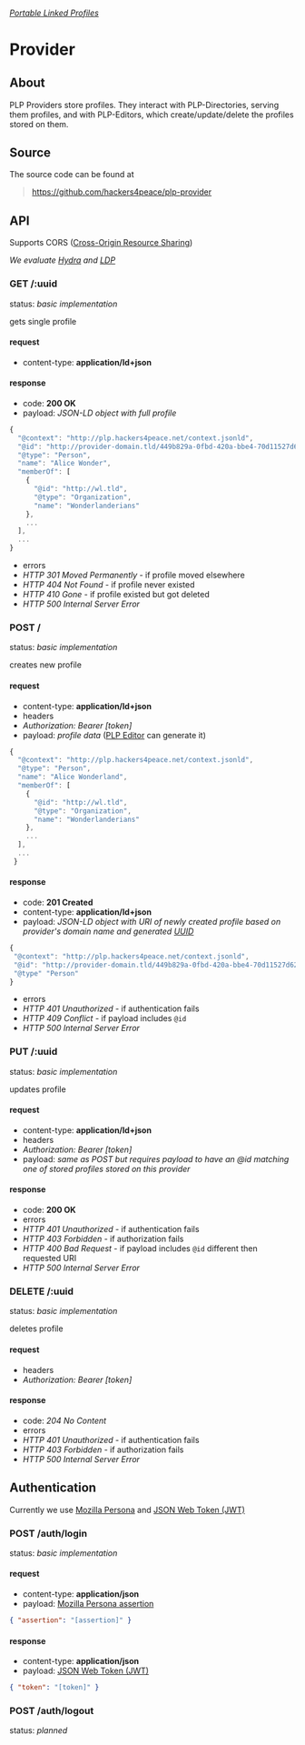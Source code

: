 ###### [Portable Linked Profiles](http://hackers4peace.net/plp)

# Provider

## About

PLP Providers store profiles. They interact with PLP-Directories, serving them profiles, and with PLP-Editors, which create/update/delete the profiles stored on them.

## Source

The source code can be found at

> https://github.com/hackers4peace/plp-provider

## API

Supports CORS ([Cross-Origin Resource Sharing](http://enable-cors.org/))

*We evaluate [Hydra](http://www.hydra-cg.com/) and [LDP](http://www.w3.org/TR/ldp/)*


### GET /:uuid

status: *basic implementation*

gets single profile

#### request

* content-type: **application/ld+json**

#### response

* code: **200 OK**
* payload: *JSON-LD object with full profile*

```js
{
  "@context": "http://plp.hackers4peace.net/context.jsonld",
  "@id": "http://provider-domain.tld/449b829a-0fbd-420a-bbe4-70d11527d62b",
  "@type": "Person",
  "name": "Alice Wonder",
  "memberOf": [
    {
      "@id": "http://wl.tld",
      "@type": "Organization",
      "name": "Wonderlanderians"
    },
    ...
  ],
  ...
}
```

* errors
 * *HTTP 301 Moved Permanently* - if profile moved elsewhere
 * *HTTP 404 Not Found* - if profile never existed
 * *HTTP 410 Gone* - if profile existed but got deleted
 * *HTTP 500 Internal Server Error*

### POST /

status: *basic implementation*

creates new profile

#### request

* content-type: **application/ld+json**
* headers
 * *Authorization: Bearer [token]*
* payload: *profile data* ([PLP
Editor](https://github.com/hackers4peace/plp-editor) can
generate it)


```js
{
  "@context": "http://plp.hackers4peace.net/context.jsonld",
  "@type": "Person",
  "name": "Alice Wonderland",
  "memberOf": [
    {
      "@id": "http://wl.tld",
      "@type": "Organization",
      "name": "Wonderlanderians"
    },
    ...
  ],
  ...
 }
```


#### response

* code: **201 Created**
* content-type: **application/ld+json**
* payload: *JSON-LD object with URI of newly created profile based on
provider's domain name and generated [UUID](http://en.wikipedia.org/wiki/Universally_unique_identifier)*

```js
{
 "@context": "http://plp.hackers4peace.net/context.jsonld",
 "@id": "http://provider-domain.tld/449b829a-0fbd-420a-bbe4-70d11527d62b",
 "@type" "Person"
}
```

* errors
 * *HTTP 401 Unauthorized* - if authentication fails
 * *HTTP 409 Conflict* - if payload includes ```@id```
 * *HTTP 500 Internal Server Error*

### PUT /:uuid

status: *basic implementation*

updates profile

#### request

* content-type: **application/ld+json**
* headers
 * *Authorization: Bearer [token]*
* payload: *same as POST but requires payload to have an @id matching one of stored profiles stored on this provider*

#### response

* code: **200 OK**
* errors
 * *HTTP 401 Unauthorized* - if authentication fails
 * *HTTP 403 Forbidden* - if authorization fails
 * *HTTP 400 Bad Request* - if payload includes ```@id``` different then requested URI
 * *HTTP 500 Internal Server Error*

### DELETE /:uuid

status: *basic implementation*

deletes profile

#### request

* headers
 * *Authorization: Bearer [token]*

#### response

* code: *204 No Content*
* errors
 * *HTTP 401 Unauthorized* - if authentication fails
 * *HTTP 403 Forbidden* - if authorization fails
 * *HTTP 500 Internal Server Error*


## Authentication

Currently we use
[Mozilla Persona](https://developer.mozilla.org/en-US/Persona) and
[JSON Web Token (JWT)](http://jwt.io/)

### POST /auth/login

status: *basic implementation*

#### request

* content-type: **application/json**
* payload: [Mozilla Persona assertion](https://developer.mozilla.org/en-US/docs/Web/API/navigator.id.get)

```json
{ "assertion": "[assertion]" }
```

#### response

* content-type: **application/json**
* payload: [JSON Web Token (JWT)](http://jwt.io)

```json
{ "token": "[token]" }
```

### POST /auth/logout

status: *planned*

